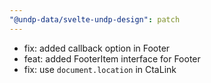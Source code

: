 ```yaml
---
"@undp-data/svelte-undp-design": patch
---
```


- fix: added callback option in Footer
- feat: added FooterItem interface for Footer
- fix: use `document.location` in CtaLink
